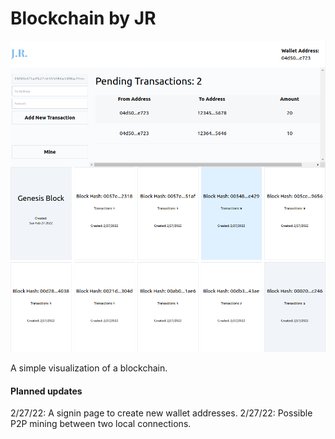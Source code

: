 # Blockchain by JR

![alt-text](https://github.com/johnrobertmcc/jrcoin/blob/main/public/assets/readme.png "readme")

A simple visualization of a blockchain.

#### Planned updates

2/27/22: A signin page to create new wallet addresses.
2/27/22: Possible P2P mining between two local connections.
